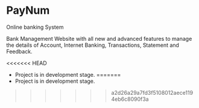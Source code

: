 # PayNum
Online banking System

Bank Management Website with all new and advanced features to manage the details of Account, Internet Banking, Transactions, Statement and Feedback.

<<<<<<< HEAD
* Project is in development stage.
=======
* Project is in development stage.

>>>>>>> a2d26a29a7fd3f5108012aece1194eb6c8090f3a
